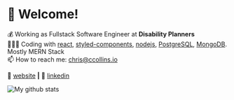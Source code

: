 # 👋 Welcome!

💰 Working as Fullstack Software Engineer at **Disability Planners**<br />
👨🏼‍🏫 Coding with [react][react], [styled-components][styled], [nodejs][nodejs], [PostgreSQL][PostgreSQL], [MongoDB][MongoDB]. Mostly MERN Stack<br />
📫 How to reach me: chris@ccollins.io <br />

🏡 [website][website] **|**
👔 [linkedin][linkedin]

![My github stats](https://github-readme-stats.vercel.app/api?username=ccollins1544&show_icons=true&theme=solarized-dark)

[react]: http://reactjs.org
[styled]: https://styled-components.com
[nodejs]: https://nodejs.org/en/
[PostgreSQL]: https://www.postgresql.org/
[MongoDB]: https://www.mongodb.com/
[website]: https://ccollins.io
[linkedin]: https://www.linkedin.com/in/ccollins1544/
